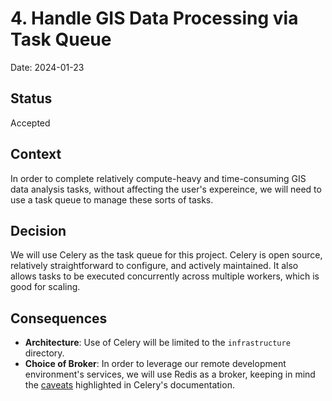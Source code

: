 # 4. Handle GIS Data Processing via Task Queue

Date: 2024-01-23

## Status

Accepted

## Context

In order to complete relatively compute-heavy and time-consuming GIS data analysis
tasks, without affecting the user's expereince, we will need to use a task queue
to manage these sorts of tasks.

## Decision

We will use Celery as the task queue for this project. Celery is open source,
relatively straightforward to configure, and actively maintained. It also
allows tasks to be executed concurrently across multiple workers, which is
good for scaling.

## Consequences

- **Architecture**: Use of Celery will be limited to the `infrastructure`
  directory.
- **Choice of Broker**: In order to leverage our remote development environment's
  services, we will use Redis as a broker, keeping in mind the [caveats](https://docs.celeryq.dev/en/stable/getting-started/backends-and-brokers/redis.html#caveats)
  highlighted in Celery's documentation.
